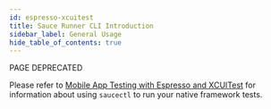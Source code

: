 ```yaml
---
id: espresso-xcuitest
title: Sauce Runner CLI Introduction
sidebar_label: General Usage
hide_table_of_contents: true
---
```


<p><span className="sauceRed">PAGE DEPRECATED</span></p>

Please refer to [Mobile App Testing with Espresso and XCUITest](/mobile-apps/automated-testing/espresso-xcuitest) for information about using `saucectl` to run your native framework tests.
